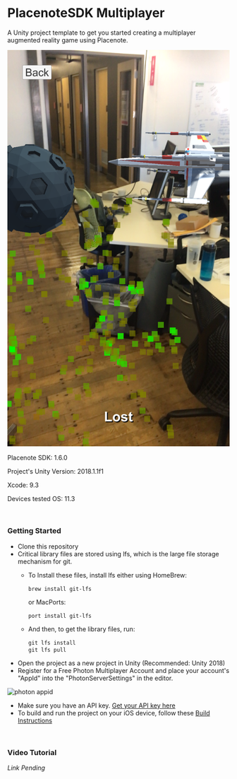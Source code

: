 # PlacenoteSDK Multiplayer

A Unity project template to get you started creating a multiplayer augmented reality game using Placenote.

![Multiplayer_Gameplay](/Screenshots/Gameplay.png?raw=true "Multiplayer_Gameplay")

Placenote SDK: 1.6.0

Project's Unity Version: 2018.1.1f1

Xcode: 9.3

Devices tested OS: 11.3

<br/>

### Getting Started

* Clone this repository
* Critical library files are stored using lfs, which is the large file storage mechanism for git.
  * To Install these files, install lfs either using HomeBrew:

     ```Shell Session
     brew install git-lfs
     ```

      or MacPorts:
      ```Shell Session
      port install git-lfs
      ```

  * And then, to get the library files, run:
     ```Shell Session
     git lfs install
     git lfs pull
     ```
* Open the project as a new project in Unity (Recommended: Unity 2018)
* Register for a Free Photon Multiplayer Account and place your account's "AppId" into the "PhotonServerSettings" in the editor.

<img width="1101" alt="photon appid" src="https://user-images.githubusercontent.com/13069075/38306822-9d5942ca-37c6-11e8-95ee-387d4eb2a614.png">

* Make sure you have an API key. [Get your API key here](https://developer.placenote.com)
* To build and run the project on your iOS device, follow these [Build Instructions](https://placenote.com/install/unity/build-unity-project/)

<br/>

### Video Tutorial

*Link Pending*

